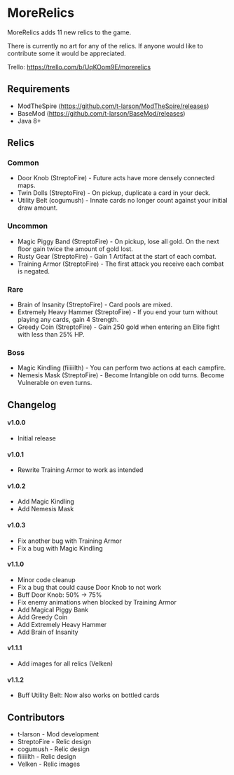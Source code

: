 # MoreRelics #
MoreRelics adds 11 new relics to the game.

There is currently no art for any of the relics. If anyone would like to contribute some it would be appreciated.

Trello: https://trello.com/b/UqKOom9E/morerelics

## Requirements ##
* ModTheSpire (https://github.com/t-larson/ModTheSpire/releases)
* BaseMod (https://github.com/t-larson/BaseMod/releases)
* Java 8+

## Relics ##
### Common ###
* Door Knob (StreptoFire) - Future acts have more densely connected maps.
* Twin Dolls (StreptoFire) - On pickup, duplicate a card in your deck.
* Utility Belt (cogumush) - Innate cards no longer count against your initial draw amount.

### Uncommon ###
* Magic Piggy Band (StreptoFire) - On pickup, lose all gold. On the next floor gain twice the amount of gold lost.
* Rusty Gear (StreptoFire) - Gain 1 Artifact at the start of each combat.
* Training Armor (StreptoFire) - The first attack you receive each combat is negated.

### Rare ###
* Brain of Insanity (StreptoFire) - Card pools are mixed.
* Extremely Heavy Hammer (StreptoFire) - If you end your turn without playing any cards, gain 4 Strength.
* Greedy Coin (StreptoFire) - Gain 250 gold when entering an Elite fight with less than 25% HP.

### Boss ###
* Magic Kindling (fiiiiilth) - You can perform two actions at each campfire.
* Nemesis Mask (StreptoFire) - Become Intangible on odd turns. Become Vulnerable on even turns.

## Changelog ##
#### v1.0.0 ####
* Initial release

#### v1.0.1 ####
* Rewrite Training Armor to work as intended

#### v1.0.2 ####
* Add Magic Kindling
* Add Nemesis Mask

#### v1.0.3 ####
* Fix another bug with Training Armor
* Fix a bug with Magic Kindling

#### v1.1.0 ####
* Minor code cleanup
* Fix a bug that could cause Door Knob to not work
* Buff Door Knob: 50% -> 75%
* Fix enemy animations when blocked by Training Armor
* Add Magical Piggy Bank
* Add Greedy Coin
* Add Extremely Heavy Hammer
* Add Brain of Insanity

#### v1.1.1 ####
* Add images for all relics (Velken)

#### v1.1.2 ####
* Buff Utility Belt: Now also works on bottled cards

## Contributors ##
* t-larson - Mod development
* StreptoFire - Relic design
* cogumush - Relic design
* fiiiiilth - Relic design
* Velken - Relic images